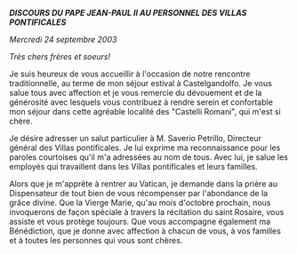 ***DISCOURS DU PAPE JEAN-PAUL II* *AU PERSONNEL DES VILLAS PONTIFICALES***

*Mercredi 24 septembre 2003*

*Très chers frères et soeurs!*

Je suis heureux de vous accueillir à l'occasion de notre rencontre traditionnelle, au terme de mon séjour estival à Castelgandolfo. Je vous salue tous avec affection et je vous remercie du dévouement et de la générosité avec lesquels vous contribuez à rendre serein et confortable mon séjour dans cette agréable localité des "Castelli Romani", qui m'est si chère.

Je désire adresser un salut particulier à M. Saverio Petrillo, Directeur général des Villas pontificales. Je lui exprime ma reconnaissance pour les paroles courtoises qu'il m'a adressées au nom de tous. Avec lui, je salue les employés qui travaillent dans les Villas pontificales et leurs familles.

Alors que je m'apprête à rentrer au Vatican, je demande dans la prière au Dispensateur de tout bien de vous récompenser par l'abondance de la grâce divine. Que la Vierge Marie, qu'au mois d'octobre prochain, nous invoquerons de façon spéciale à travers la récitation du saint Rosaire, vous assiste et vous protège toujours. Que vous accompagne également ma Bénédiction, que je donne avec affection à chacun de vous, à vos familles et à toutes les personnes qui vous sont chères.